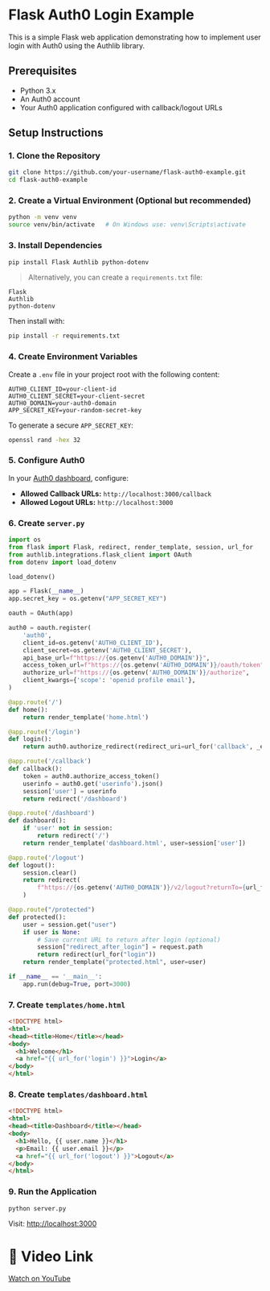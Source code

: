 <!-- 

Repo link:
https://github.com/degu0055/01-login 
-->
# Flask Auth0 Login Example

This is a simple Flask web application demonstrating how to implement user login with Auth0 using the Authlib library.

## Prerequisites

- Python 3.x
- An Auth0 account
- Your Auth0 application configured with callback/logout URLs

## Setup Instructions

### 1. Clone the Repository

```bash
git clone https://github.com/your-username/flask-auth0-example.git
cd flask-auth0-example
```

### 2. Create a Virtual Environment (Optional but recommended)

```bash
python -m venv venv
source venv/bin/activate   # On Windows use: venv\Scripts\activate
```

### 3. Install Dependencies

```bash
pip install Flask Authlib python-dotenv
```

> Alternatively, you can create a `requirements.txt` file:

```
Flask
Authlib
python-dotenv
```

Then install with:

```bash
pip install -r requirements.txt
```

### 4. Create Environment Variables

Create a `.env` file in your project root with the following content:

```
AUTH0_CLIENT_ID=your-client-id
AUTH0_CLIENT_SECRET=your-client-secret
AUTH0_DOMAIN=your-auth0-domain
APP_SECRET_KEY=your-random-secret-key
```

To generate a secure `APP_SECRET_KEY`:

```bash
openssl rand -hex 32
```

### 5. Configure Auth0

In your [Auth0 dashboard](https://manage.auth0.com/), configure:

- **Allowed Callback URLs:** `http://localhost:3000/callback`
- **Allowed Logout URLs:** `http://localhost:3000`

### 6. Create `server.py`

```python
import os
from flask import Flask, redirect, render_template, session, url_for
from authlib.integrations.flask_client import OAuth
from dotenv import load_dotenv

load_dotenv()

app = Flask(__name__)
app.secret_key = os.getenv("APP_SECRET_KEY")

oauth = OAuth(app)

auth0 = oauth.register(
    'auth0',
    client_id=os.getenv('AUTH0_CLIENT_ID'),
    client_secret=os.getenv('AUTH0_CLIENT_SECRET'),
    api_base_url=f"https://{os.getenv('AUTH0_DOMAIN')}",
    access_token_url=f"https://{os.getenv('AUTH0_DOMAIN')}/oauth/token",
    authorize_url=f"https://{os.getenv('AUTH0_DOMAIN')}/authorize",
    client_kwargs={'scope': 'openid profile email'},
)

@app.route('/')
def home():
    return render_template('home.html')

@app.route('/login')
def login():
    return auth0.authorize_redirect(redirect_uri=url_for('callback', _external=True))

@app.route('/callback')
def callback():
    token = auth0.authorize_access_token()
    userinfo = auth0.get('userinfo').json()
    session['user'] = userinfo
    return redirect('/dashboard')

@app.route('/dashboard')
def dashboard():
    if 'user' not in session:
        return redirect('/')
    return render_template('dashboard.html', user=session['user'])

@app.route('/logout')
def logout():
    session.clear()
    return redirect(
        f"https://{os.getenv('AUTH0_DOMAIN')}/v2/logout?returnTo={url_for('home', _external=True)}&client_id={os.getenv('AUTH0_CLIENT_ID')}"
    )

@app.route("/protected")
def protected():
    user = session.get("user")
    if user is None:
        # Save current URL to return after login (optional)
        session["redirect_after_login"] = request.path
        return redirect(url_for("login"))
    return render_template("protected.html", user=user)

if __name__ == '__main__':
    app.run(debug=True, port=3000)
```

### 7. Create `templates/home.html`

```html
<!DOCTYPE html>
<html>
<head><title>Home</title></head>
<body>
  <h1>Welcome</h1>
  <a href="{{ url_for('login') }}">Login</a>
</body>
</html>
```

### 8. Create `templates/dashboard.html`

```html
<!DOCTYPE html>
<html>
<head><title>Dashboard</title></head>
<body>
  <h1>Hello, {{ user.name }}</h1>
  <p>Email: {{ user.email }}</p>
  <a href="{{ url_for('logout') }}">Logout</a>
</body>
</html>
```

### 9. Run the Application

```bash
python server.py
```

Visit: [http://localhost:3000](http://localhost:3000)


# 🎥 Video Link
[Watch on YouTube](https://drive.google.com/file/d/1ZdEWX-D8ly3vZmKJ9WoVyVmsr2rB36jU/view?usp=sharing)
